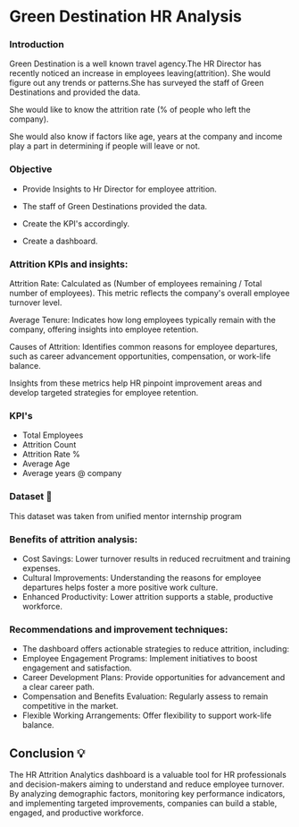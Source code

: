 
# Green Destination HR Analysis



### Introduction

Green Destination is a well known travel agency.The HR Director has recently noticed an increase in employees leaving(attrition). She would figure out any trends or patterns.She has surveyed the staff of Green Destinations and provided the data. 

She would like to know the attrition rate (% of people who left the company).

She would also know if factors like age, years at the company and income play a part in determining if people will leave or not.

### Objective

- Provide Insights to Hr Director for employee attrition.

- The staff of Green Destinations provided the data.

- Create the KPI's accordingly.

- Create a dashboard.

### Attrition KPIs and insights:

Attrition Rate: Calculated as (Number of employees remaining / Total number of employees). This metric reflects the company's overall employee turnover level.

Average Tenure: Indicates how long employees typically remain with the company, offering insights into employee retention.

Causes of Attrition: Identifies common reasons for employee departures, such as career advancement opportunities, compensation, or work-life balance.

Insights from these metrics help HR pinpoint improvement areas and develop targeted strategies for employee retention.

### KPI's 
- Total Employees
- Attrition Count
- Attrition Rate %
- Average Age
- Average years @ company

### Dataset 📀

This dataset was taken from unified mentor internship program

### Benefits of attrition analysis:

 - Cost Savings: Lower turnover results in reduced recruitment and training expenses.
 - Cultural Improvements: Understanding the reasons for employee departures helps foster a more positive work culture.
 - Enhanced Productivity: Lower attrition supports a stable, productive workforce.


### Recommendations and improvement techniques:
 - The dashboard offers actionable strategies to reduce attrition, including:
 - Employee Engagement Programs: Implement initiatives to boost engagement and satisfaction.
 - Career Development Plans: Provide opportunities for advancement and a clear career path.
 - Compensation and Benefits Evaluation: Regularly assess to remain competitive in the market.
 - Flexible Working Arrangements: Offer flexibility to support work-life balance.



## Conclusion 💡
The HR Attrition Analytics dashboard is a valuable tool for HR professionals and decision-makers aiming to understand and reduce employee turnover. By analyzing demographic factors, monitoring key performance indicators, and implementing targeted improvements, companies can build a stable, engaged, and productive workforce.
